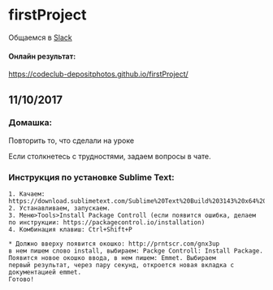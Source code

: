 # firstProject

Общаемся в [Slack](codeclubdepositphotos.slack.com)

#### Онлайн результат:
https://codeclub-depositphotos.github.io/firstProject/

## 11/10/2017
### Домашка:

Повторить то, что сделали на уроке

Если столкнетесь с трудностями, задаем вопросы в чате.

### Инструкция по установке Sublime Text:
    1. Качаем: https://download.sublimetext.com/Sublime%20Text%20Build%203143%20x64%20Setup.exe
    2. Устанавливаем, запускаем.
    3. Меню>Tools>Install Package Controll (если появится ошибка, делаем по инструкции: https://packagecontrol.io/installation)
    4. Комбинация клавиш: Ctrl+Shift+P

    * Должно вверху появится окошко: http://prntscr.com/gnx3up
    в нем пишем слово install, выбираем: Packge Controll: Install Package. Появится новое окошко ввода, в нем пишем: Emmet. Выбираем
    первый результат, через пару секунд, откроется новая вкладка с документацией emmet.
    Готово!